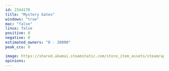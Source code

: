 ```yaml
---
id: 2344170
title: "Mystery Gates"
windows: "true"
mac: "false"
linux: false
positive: 0
negative: 0
estimated_owners: "0 - 20000"
peak_ccu: 0

image: https://shared.akamai.steamstatic.com/store_item_assets/steam/apps/2344170/header.jpg?t=1680009496
opinions:
---
```

